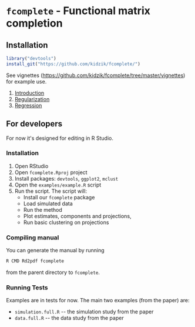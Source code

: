 # `fcomplete` - Functional matrix completion

## Installation

```R
library("devtools")
install_git("https://github.com/kidzik/fcomplete/")
```

See vignettes (https://github.com/kidzik/fcomplete/tree/master/vignettes) for example use.
1. [Introduction](https://github.com/kidzik/fcomplete/tree/master/vignettes/fcomplete.ipynb)
2. [Regularization](https://github.com/kidzik/fcomplete/tree/master/vignettes/Regularization.ipynb)
3. [Regression](https://github.com/kidzik/fcomplete/tree/master/vignettes/Regression.ipynb)

## For developers

For now it's designed for editing in R Studio.

### Installation
1. Open RStudio
2. Open `fcomplete.Rproj` project
3. Install packages: `devtools`, `ggplot2`, `mclust`
4. Open the `examples/example.R` script
5. Run the script. The script will:
    * Install our `fcomplete` package
    * Load simulated data
    * Run the method
    * Plot estimates, components and projections,
    * Run basic clustering on projections

### Compiling manual

You can generate the manual by running
```bash
R CMD Rd2pdf fcomplete
```
from the parent directory to `fcomplete`.

### Running Tests

Examples are in tests for now. The main two examples (from the paper) are:
* `simulation.full.R` -- the simulation study from the paper
* `data.full.R` -- the data study from the paper
